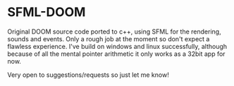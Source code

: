# SFML-DOOM

Original DOOM source code ported to c++, using SFML for the rendering, sounds and events. Only a rough job at the moment so don't expect a flawless experience. I've build on windows and linux successfully, although because of all the mental pointer arithmetic it only works as a 32bit app for now.

Very open to suggestions/requests so just let me know!
